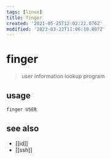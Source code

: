 ```yaml
---
tags: [linux]
title: finger
created: '2021-05-25T12:02:22.076Z'
modified: '2023-03-22T11:06:10.887Z'
---
```


# finger

> user information lookup program

## usage

```sh
finger USER
```

## see also

- [[id]]
- [[ssh]]
